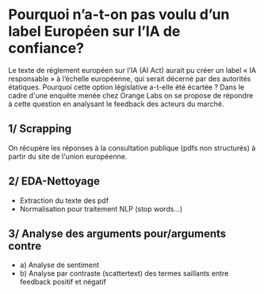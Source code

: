 # Pourquoi n’a-t-on pas voulu d’un label Européen sur l’IA de confiance?
Le texte de règlement européen sur l’IA (AI Act)  aurait pu créer un label « IA responsable »  à l’échelle européenne, qui serait décerné par des autorités étatiques. Pourquoi cette option législative a-t-elle été écartée ? Dans le cadre d'une enquête menée chez Orange Labs on se propose de répondre à cette question en analysant le feedback des acteurs du marché. 
## 1/ Scrapping  
On récupère les réponses à la consultation publique (pdfs non structurés) à partir du site de l'union européenne.
## 2/ EDA-Nettoyage
* Extraction du texte des pdf
* Normalisation pour traitement NLP (stop words...)
## 3/ Analyse des arguments pour/arguments contre
* a) Analyse de sentiment
* b) Analyse par contraste (scattertext) des termes saillants entre feedback positif et négatif
